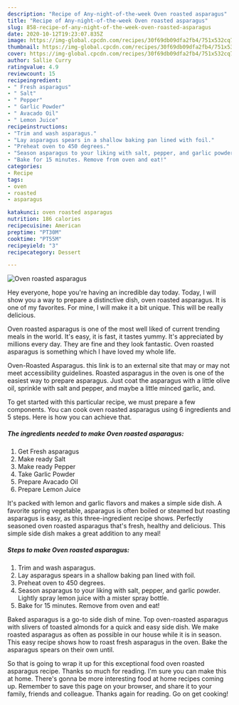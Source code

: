 ```yaml
---
description: "Recipe of Any-night-of-the-week Oven roasted asparagus"
title: "Recipe of Any-night-of-the-week Oven roasted asparagus"
slug: 858-recipe-of-any-night-of-the-week-oven-roasted-asparagus
date: 2020-10-12T19:23:07.835Z
image: https://img-global.cpcdn.com/recipes/30f69db09dfa2fb4/751x532cq70/oven-roasted-asparagus-recipe-main-photo.jpg
thumbnail: https://img-global.cpcdn.com/recipes/30f69db09dfa2fb4/751x532cq70/oven-roasted-asparagus-recipe-main-photo.jpg
cover: https://img-global.cpcdn.com/recipes/30f69db09dfa2fb4/751x532cq70/oven-roasted-asparagus-recipe-main-photo.jpg
author: Sallie Curry
ratingvalue: 4.9
reviewcount: 15
recipeingredient:
- " Fresh asparagus"
- " Salt"
- " Pepper"
- " Garlic Powder"
- " Avacado Oil"
- " Lemon Juice"
recipeinstructions:
- "Trim and wash asparagus."
- "Lay asparagus spears in a shallow baking pan lined with foil."
- "Preheat oven to 450 degrees."
- "Season asparagus to your liking with salt, pepper, and garlic powder. Lightly spray lemon juice with a mister spray bottle."
- "Bake for 15 minutes. Remove from oven and eat!"
categories:
- Recipe
tags:
- oven
- roasted
- asparagus

katakunci: oven roasted asparagus 
nutrition: 186 calories
recipecuisine: American
preptime: "PT30M"
cooktime: "PT55M"
recipeyield: "3"
recipecategory: Dessert

---
```



![Oven roasted asparagus](https://img-global.cpcdn.com/recipes/30f69db09dfa2fb4/751x532cq70/oven-roasted-asparagus-recipe-main-photo.jpg)

Hey everyone, hope you're having an incredible day today. Today, I will show you a way to prepare a distinctive dish, oven roasted asparagus. It is one of my favorites. For mine, I will make it a bit unique. This will be really delicious.

Oven roasted asparagus is one of the most well liked of current trending meals in the world. It's easy, it is fast, it tastes yummy. It's appreciated by millions every day. They are fine and they look fantastic. Oven roasted asparagus is something which I have loved my whole life.

Oven-Roasted Asparagus. this link is to an external site that may or may not meet accessibility guidelines. Roasted asparagus in the oven is one of the easiest way to prepare asparagus. Just coat the asparagus with a little olive oil, sprinkle with salt and pepper, and maybe a little minced garlic, and.


To get started with this particular recipe, we must prepare a few components. You can cook oven roasted asparagus using 6 ingredients and 5 steps. Here is how you can achieve that.

<!--inarticleads1-->

##### The ingredients needed to make Oven roasted asparagus:

1. Get  Fresh asparagus
1. Make ready  Salt
1. Make ready  Pepper
1. Take  Garlic Powder
1. Prepare  Avacado Oil
1. Prepare  Lemon Juice


It&#39;s packed with lemon and garlic flavors and makes a simple side dish. A favorite spring vegetable, asparagus is often boiled or steamed but roasting asparagus is easy, as this three-ingredient recipe shows. Perfectly seasoned oven roasted asparagus that&#39;s fresh, healthy and delicious. This simple side dish makes a great addition to any meal! 

<!--inarticleads2-->

##### Steps to make Oven roasted asparagus:

1. Trim and wash asparagus.
1. Lay asparagus spears in a shallow baking pan lined with foil.
1. Preheat oven to 450 degrees.
1. Season asparagus to your liking with salt, pepper, and garlic powder. Lightly spray lemon juice with a mister spray bottle.
1. Bake for 15 minutes. Remove from oven and eat!


Baked asparagus is a go-to side dish of mine. Top oven-roasted asparagus with slivers of toasted almonds for a quick and easy side dish. We make roasted asparagus as often as possible in our house while it is in season. This easy recipe shows how to roast fresh asparagus in the oven. Bake the asparagus spears on their own until. 

So that is going to wrap it up for this exceptional food oven roasted asparagus recipe. Thanks so much for reading. I'm sure you can make this at home. There's gonna be more interesting food at home recipes coming up. Remember to save this page on your browser, and share it to your family, friends and colleague. Thanks again for reading. Go on get cooking!
